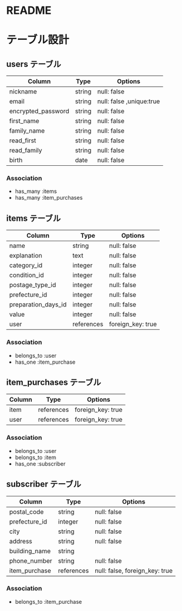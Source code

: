# README

# テーブル設計

## users テーブル
| Column      | Type   | Options     |
| ----------- | ------ | ----------- |
| nickname    | string | null: false |
| email       | string | null: false ,unique:true|
| encrypted_password   | string | null: false |
| first_name  | string | null: false |
| family_name | string | null: false |
| read_first  | string | null: false |
| read_family | string | null: false |
| birth       | date   | null: false |

### Association

- has_many :items
- has_many :item_purchases


## items テーブル
| Column              | Type       | Options     |
| ------------------- | ---------- | ----------- |
| name                | string     | null: false |
| explanation         | text       | null: false |
| category_id         | integer    | null: false |
| condition_id        | integer    | null: false |
| postage_type_id     | integer    | null: false |
| prefecture_id      | integer    | null: false |
| preparation_days_id | integer    | null: false |
| value               | integer    | null: false |
| user                | references | foreign_key: true |


### Association

- belongs_to :user
- has_one :item_purchase



## item_purchases テーブル
| Column        | Type    | Options                        |
| ------------- | ------- | ------------------------------ |
| item      | references |  foreign_key: true |
| user          | references | foreign_key: true |



### Association

- belongs_to :user
- belongs_to :item
- has_one :subscriber




## subscriber テーブル

| Column        | Type       | Options                        |
| ------------- | ---------- | ------------------------------ |
| postal_code   | string     | null: false                    |
| prefecture_id  | integer    | null: false |
| city          | string     | null: false                    |
| address       | string     | null: false                    |
| building_name | string     |                                |
| phone_number  | string     | null: false                    |
| item_purchase |  references    | null: false, foreign_key: true |

### Association

- belongs_to :item_purchase
